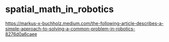 # spatial_math_in_robotics
https://markus-x-buchholz.medium.com/the-following-article-describes-a-simple-approach-to-solving-a-common-problem-in-robotics-8276d0a6caee
